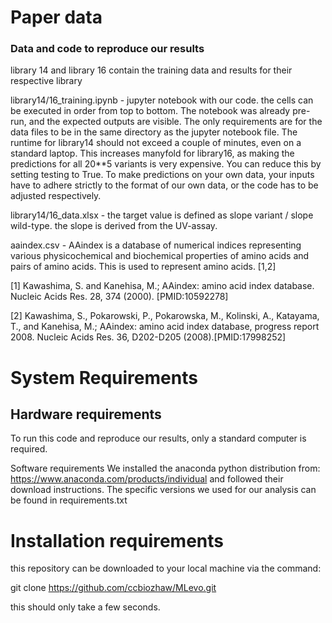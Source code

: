# Paper data

### Data and code to reproduce our results

library 14 and library 16 contain the training data and results for their respective library


library14/16_training.ipynb - jupyter notebook with our code. the cells can be executed in order from top to bottom. The notebook was already pre-run, and the expected outputs are visible. The only requirements are for the data files to be in the same directory as the jupyter notebook file. The runtime for library14 should not exceed a couple of minutes, even on a standard laptop. This increases manyfold for library16, as making the predictions for all 20**5 variants is very expensive. You can reduce this by setting testing to True. To make predictions on your own data, your inputs have to adhere strictly to the format of our own data, or the code has to be adjusted respectively.

library14/16_data.xlsx - the target value is defined as slope variant / slope wild-type. the slope is derived from the UV-assay.

aaindex.csv - AAindex is a database of numerical indices representing various physicochemical and biochemical properties of amino acids and pairs of amino acids. This is used to represent amino acids. [1,2] 

[1] Kawashima, S. and Kanehisa, M.; AAindex: amino acid index database. Nucleic Acids Res. 28, 374 (2000). [PMID:10592278]   

[2] Kawashima, S., Pokarowski, P., Pokarowska, M., Kolinski, A., Katayama, T., and Kanehisa, M.; AAindex: amino acid index database, progress report 2008. Nucleic Acids Res. 36, D202-D205 (2008).[PMID:17998252]

# System Requirements
## Hardware requirements
To run this code and reproduce our results, only a standard computer is required.

Software requirements
We installed the anaconda python distribution from: https://www.anaconda.com/products/individual and followed their download instructions. The specific versions we used for our analysis can be found in requirements.txt

# Installation requirements
this repository can be downloaded to your local machine via the command:

git clone https://github.com/ccbiozhaw/MLevo.git

this should only take a few seconds.
